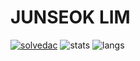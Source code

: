 # JUNSEOK LIM
[![solvedac](https://github-readme-solvedac.hyp3rflow.vercel.app/api/?handle=limjunseok_dev)](https://solved.ac/profile/limjunseok_dev/)
![stats](https://github-readme-stats.vercel.app/api?username=limjunseok0929&show_icons=true&theme=chartreuse-dark&count_private=true)
![langs](https://github-readme-stats.vercel.app/api/top-langs/?username=limjunseok0929&layout=compact&theme=chartreuse-dark)
